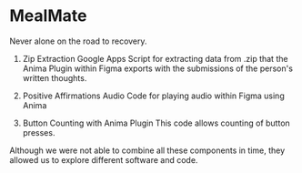 # MealMate
Never alone on the road to recovery.

1. Zip Extraction
Google Apps Script for extracting data from .zip that the Anima Plugin within Figma exports with the submissions of the person's written thoughts.

2. Positive Affirmations Audio
Code for playing audio within Figma using Anima

3. Button Counting with Anima Plugin
This code allows counting of button presses.

Although we were not able to combine all these components in time, they allowed us to explore different software and code.
